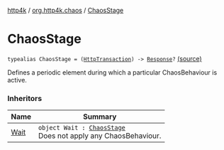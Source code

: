 [http4k](../index.md) / [org.http4k.chaos](index.md) / [ChaosStage](./-chaos-stage.md)

# ChaosStage

`typealias ChaosStage = (`[`HttpTransaction`](../org.http4k.core/-http-transaction/index.md)`) -> `[`Response`](../org.http4k.core/-response/index.md)`?` [(source)](https://github.com/http4k/http4k/blob/master/http4k-testing-chaos/src/main/kotlin/org/http4k/chaos/ChaosStages.kt#L14)

Defines a periodic element during which a particular ChaosBehaviour is active.

### Inheritors

| Name | Summary |
|---|---|
| [Wait](-chaos-stages/-wait/index.md) | `object Wait : `[`ChaosStage`](./-chaos-stage.md)<br>Does not apply any ChaosBehaviour. |
